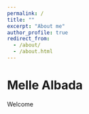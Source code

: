 ```yaml
---
permalink: /
title: ""
excerpt: "About me"
author_profile: true
redirect_from: 
  - /about/
  - /about.html
---
```


Melle Albada
======

Welcome
